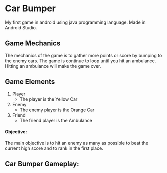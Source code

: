 # Car Bumper
My first game in android using java programming language. Made in Android Studio.

## Game Mechanics

The mechanics of the game is to gather more points or score by bumping to the enemy cars. The game is continue to loop until you hit an ambulance. Hitting an ambulance
will make the game over. 

## Game Elements

1. Player
   - The player is the Yellow Car
1. Enemy
   - The enemy player is the Orange Car
1. Friend
   - The friend player is the Ambulance

#### Objective:

The main objective is to hit an enemy as many as possible to beat the current high score and to rank in the first place.

## Car Bumper Gameplay:
